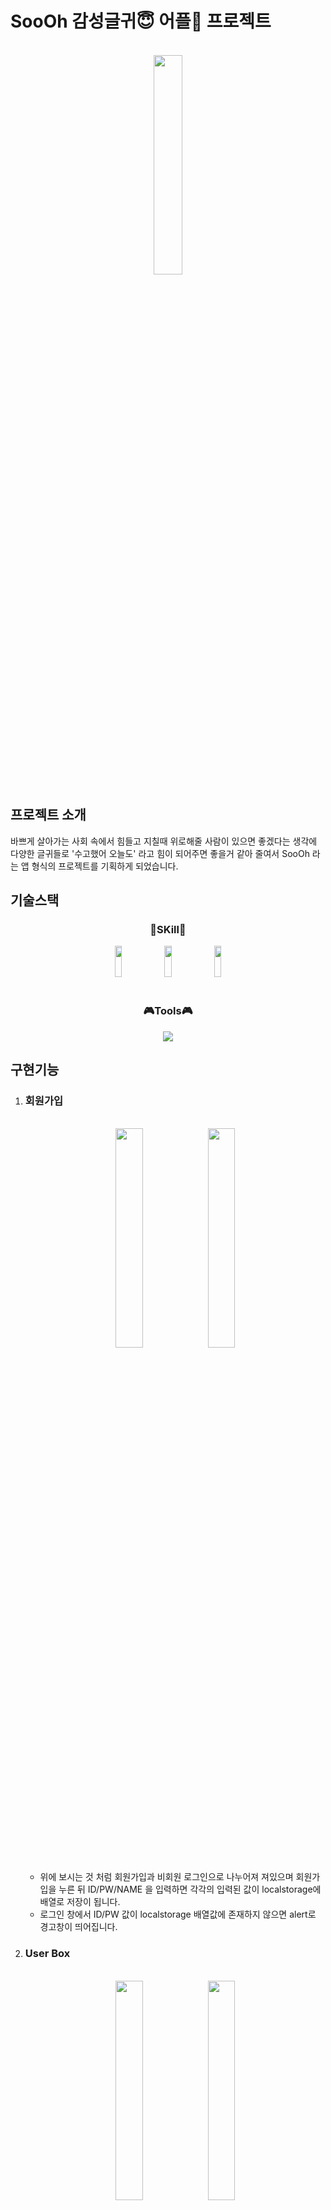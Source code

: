 # SooOh 감성글귀😇 어플📱 프로젝트
<br>
<div align="center">
  <img src="https://user-images.githubusercontent.com/108567709/223370199-b3f3ce7f-56ab-4c98-bb30-31833249e493.jpg" width="30%" height="30%" >
</div>

## 프로젝트 소개
<p>
  바쁘게 살아가는 사회 속에서 힘들고 지칠때 위로해줄 사람이 있으면 좋겠다는 생각에 다양한 글귀들로 '수고했어 오늘도' 라고 힘이 되어주면 좋을거 같아 줄여서 SooOh 라는 앱 형식의 프로젝트를 기획하게 되었습니다.
</p>

## 기술스택
<div align="center">
  <h3>📝SKill📖</h3>
  <img src="https://img.shields.io/badge/HTML5-E34F26?style=flat-square&logo=HTML5&logoColor=white" width="15%" height="50" />
  <img src="https://img.shields.io/badge/CSS3-1572B6?style=flat-square&logo=CSS3&logoColor=white" width="15%" height="50" />
  <img src="https://img.shields.io/badge/Javascript-F7DF1E?style=flat-square&logo=Javascript&logoColor=white" width="15%" height="50" />
</div>
<br>
<div align="center">
  <h3 align="center">🎮Tools🎮</h3>
  <img src="https://img.shields.io/badge/Visual%20Studio%20Code-007ACC?style=flat-square&logo=Visual%20Studio%20Code&logoColor=white" />
</div>

## 구현기능

<ol>
  <li>
    <h3>회원가입</h3>
    <br>
    <div align="center">
      <img src="https://user-images.githubusercontent.com/108567709/223369430-09ebf8a7-af40-4adf-94ae-fc02a9fcd963.jpg" width="30%" height="30%">
      <img src="https://user-images.githubusercontent.com/108567709/223369435-46904b6f-2bf9-4d77-ac4c-90e0e8631ae3.jpg" width="30%" height="30%">
    </div>
    <br>
    <ul>
      <li>  위에 보시는 것 처럼 회원가입과 비회원 로그인으로 나누어져 져있으며 회원가입을 누른 뒤 ID/PW/NAME 을 입력하면 각각의 입력된 값이 localstorage에 배열로 저장이 됩니다.</li>
      <li>  로그인 창에서 ID/PW 값이  localstorage 배열값에 존재하지 않으면 alert로 경고창이 띄어집니다.</li>
    </ul>
  </li>
  <li>
    <h3>User Box</h3>
    <br>
    <div align="center">
      <img src="https://user-images.githubusercontent.com/108567709/223369441-3f57b4d4-73d1-44af-a4e7-b2018d2893ac.jpg" width="30%" height="30%">
      <img src="https://user-images.githubusercontent.com/108567709/223369445-246624dc-6d42-43c7-a498-6519a6912b24.jpg" width="30%" height="30%">
    </div>
    <br>
    <ul>
      <li>  글귀는 명언 , 위로 , 사랑 3가지의 타이틀로 나누어져 있으며 클릭시 해당 타이틀의 글귀들이 나오며 분위기에 맞게 음악이 바뀝니다.</li>
      <li>  user의 공간으로 마음에 드는 글귀를 담은 보관함과 로그아웃 기능이 있으며 회원가입시 입력한 NAME 값이 회원의 닉네임으로 표시가 됩니다.</li>
    </ul>
  </li>
  <li>
    <h3>마음에 드는 글귀저장</h3>
    <br>
    <div align="center">
      <img src="https://user-images.githubusercontent.com/108567709/223369449-ebdeeda1-7b82-412c-a69c-486304c2c578.jpg" width="30%" height="30%">
      <img src="https://user-images.githubusercontent.com/108567709/223369453-b6e3dc4e-5897-4b65-b026-597e6e59bf5f.jpg" width="30%" height="30%">
      <img src="https://user-images.githubusercontent.com/108567709/223369457-9070106b-668b-43ac-9d1f-4358e9cfb9e5.jpg" width="30%" height="30%">
    </div>
    <br>
    <ul>
      <li>  글귀의 src , text , author 값이 담긴 배열을 js 파일로 따로 만들어준뒤 각각의 타이틀의 맞게 배열의 순번으로 불러와 보여준다.</li>
      <li>  마음에 드는 글귀가 있다면 보이는 버튼을 클릭하여 보관함의 정보를 넘겨준다 이때 createElement 이벤트를 통해 비어있는 element를 만들어준뒤 각각의 element의 배열 값을 넣어주어 현재 보이는 값을 보관함에 element를 만들어 줍니다.</li>
      <li>보관함의 저장된 글귀를 클릭시 확대되며 다시한번 클릭하면 원상 복귀 됩니다.</li>
    </ul>
  </li>
  <li>
    <h3>비회원 로그인</h3>
    <br>
    <div align="center">
      <img src="https://user-images.githubusercontent.com/108567709/223369460-8493737a-69cc-4e1b-bcad-89d25be2abc0.jpg" width="30%" height="30%">
    </div>
    <br>
    <ul>
      <li>비회원 로그인시에는 user박스가 비활성화 되며 타이틀 선택 화면에서도 prev 버튼이 활성화 됩니다.</li>
    </ul>
  </li>
 </ol>
